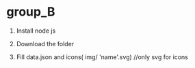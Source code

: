 # group_B

1. Install node js

2. Download the folder

3. Fill data.json and icons( img/ 'name'.svg) //only svg for icons
